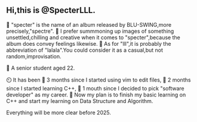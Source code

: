 ## Hi,this is @SpecterLLL.

👻 "specter" is the name of an album released by BLU-SWING,more precisely,"spectre".
🎨 I prefer summmoning up images of something unsettled,chilling and creative when it comes to "specter",because the album does convey feelings likewise.
🤸 As for "lll",it is probably the abbreviation of "lalala".You could consider it as a casual,but not random,improvisation.

🎸 A senior student aged 22.

⏲️ It has been 
🌭 3 months since I started using vim to edit files,
🍓 2 months since I started learning C++,
🔪 1 mouth since I decided to pick "software developer" as my career. 
👻 Now my plan is to finish my basic learning on C++ and start my learning on Data Structure and Algorithm.

Everything will be more clear before 2025.
<!--
**SpecterLLL/SpecterLLL** is a ✨ _special_ ✨ repository because its `README.md` (this file) appears on your GitHub profile.

Here are some ideas to get you started:

-->
